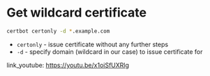 # Get wildcard certificate

```bash
certbot certonly -d *.example.com
```

- `certonly` - issue certificate without any further steps
- `-d` - specify domain (wildcard in our case) to issue certificate for


link_youtube: https://youtu.be/x1oiSfUXRlg
